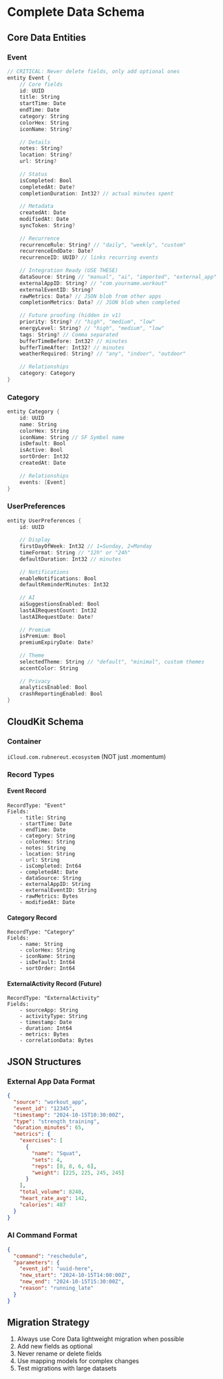 # Complete Data Schema

## Core Data Entities

### Event
```swift
// CRITICAL: Never delete fields, only add optional ones
entity Event {
    // Core fields
    id: UUID
    title: String
    startTime: Date
    endTime: Date
    category: String
    colorHex: String
    iconName: String?
    
    // Details
    notes: String?
    location: String?
    url: String?
    
    // Status
    isCompleted: Bool
    completedAt: Date?
    completionDuration: Int32? // actual minutes spent
    
    // Metadata
    createdAt: Date
    modifiedAt: Date
    syncToken: String?
    
    // Recurrence
    recurrenceRule: String? // "daily", "weekly", "custom"
    recurrenceEndDate: Date?
    recurrenceID: UUID? // links recurring events
    
    // Integration Ready (USE THESE)
    dataSource: String // "manual", "ai", "imported", "external_app"
    externalAppID: String? // "com.yourname.workout"
    externalEventID: String?
    rawMetrics: Data? // JSON blob from other apps
    completionMetrics: Data? // JSON blob when completed
    
    // Future proofing (hidden in v1)
    priority: String? // "high", "medium", "low"
    energyLevel: String? // "high", "medium", "low"
    tags: String? // Comma separated
    bufferTimeBefore: Int32? // minutes
    bufferTimeAfter: Int32? // minutes
    weatherRequired: String? // "any", "indoor", "outdoor"
    
    // Relationships
    category: Category
}
```

### Category
```swift
entity Category {
    id: UUID
    name: String
    colorHex: String
    iconName: String // SF Symbol name
    isDefault: Bool
    isActive: Bool
    sortOrder: Int32
    createdAt: Date
    
    // Relationships
    events: [Event]
}
```

### UserPreferences
```swift
entity UserPreferences {
    id: UUID
    
    // Display
    firstDayOfWeek: Int32 // 1=Sunday, 2=Monday
    timeFormat: String // "12h" or "24h"
    defaultDuration: Int32 // minutes
    
    // Notifications
    enableNotifications: Bool
    defaultReminderMinutes: Int32
    
    // AI
    aiSuggestionsEnabled: Bool
    lastAIRequestCount: Int32
    lastAIRequestDate: Date?
    
    // Premium
    isPremium: Bool
    premiumExpiryDate: Date?
    
    // Theme
    selectedTheme: String // "default", "minimal", custom themes
    accentColor: String
    
    // Privacy
    analyticsEnabled: Bool
    crashReportingEnabled: Bool
}
```

## CloudKit Schema

### Container
`iCloud.com.rubnereut.ecosystem` (NOT just .momentum)

### Record Types

#### Event Record
```
RecordType: "Event"
Fields:
    - title: String
    - startTime: Date
    - endTime: Date
    - category: String
    - colorHex: String
    - notes: String
    - location: String
    - url: String
    - isCompleted: Int64
    - completedAt: Date
    - dataSource: String
    - externalAppID: String
    - externalEventID: String
    - rawMetrics: Bytes
    - modifiedAt: Date
```

#### Category Record
```
RecordType: "Category"
Fields:
    - name: String
    - colorHex: String
    - iconName: String
    - isDefault: Int64
    - sortOrder: Int64
```

#### ExternalActivity Record (Future)
```
RecordType: "ExternalActivity"
Fields:
    - sourceApp: String
    - activityType: String
    - timestamp: Date
    - duration: Int64
    - metrics: Bytes
    - correlationData: Bytes
```

## JSON Structures

### External App Data Format
```json
{
  "source": "workout_app",
  "event_id": "12345",
  "timestamp": "2024-10-15T10:30:00Z",
  "type": "strength_training",
  "duration_minutes": 65,
  "metrics": {
    "exercises": [
      {
        "name": "Squat",
        "sets": 4,
        "reps": [8, 8, 6, 6],
        "weight": [225, 225, 245, 245]
      }
    ],
    "total_volume": 8240,
    "heart_rate_avg": 142,
    "calories": 487
  }
}
```

### AI Command Format
```json
{
  "command": "reschedule",
  "parameters": {
    "event_id": "uuid-here",
    "new_start": "2024-10-15T14:00:00Z",
    "new_end": "2024-10-15T15:30:00Z",
    "reason": "running_late"
  }
}
```

## Migration Strategy
1. Always use Core Data lightweight migration when possible
2. Add new fields as optional
3. Never rename or delete fields
4. Use mapping models for complex changes
5. Test migrations with large datasets